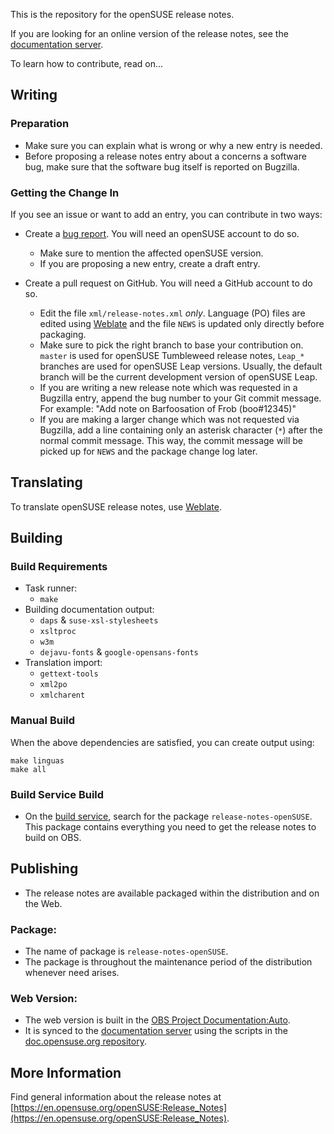 This is the repository for the openSUSE release notes.

If you are looking for an online version of the release notes, see the
[documentation server](https://doc.opensuse.org/release-notes).

To learn how to contribute, read on...

## Writing

### Preparation
  * Make sure you can explain what is wrong or why a new entry is needed.
  * Before proposing a release notes entry about a concerns a software bug,
    make sure that the software bug itself is reported on Bugzilla.

### Getting the Change In
If you see an issue or want to add an entry, you can contribute in two ways:

* Create a [bug report](https://bugzilla.opensuse.org/enter_bug.cgi?&product=openSUSE%20Distribution&component=Release%20Notes&short_desc=[rn]+&assigned_to=sknorr%40suse.com).
  You will need an openSUSE account to do so.
  * Make sure to mention the affected openSUSE version.
  * If you are proposing a new entry, create a draft entry.

* Create a pull request on GitHub. You will need a GitHub account to do so.
  * Edit the file `xml/release-notes.xml` *only*. Language (PO) files are
    edited using [Weblate](https://l10n.opensuse.org/projects/release-notes-opensuse/)
    and the file `NEWS` is updated only directly before packaging.
  * Make sure to pick the right branch to base your contribution on. `master` is
    used for openSUSE Tumbleweed release notes, `Leap_*` branches are used for
    openSUSE Leap versions. Usually, the default branch will be the current
    development version of openSUSE Leap.
  * If you are writing a new release note which was requested in a Bugzilla
    entry, append the bug number to your Git commit message.
    For example: "Add note on Barfoosation of Frob (boo#12345)"
  * If you are making a larger change which was not requested via Bugzilla,
    add a line containing only an asterisk character (`*`) after the normal
    commit message. This way, the commit message will be picked up for `NEWS`
    and the package change log later.

## Translating

To translate openSUSE release notes, use [Weblate](https://l10n.opensuse.org/projects/release-notes-opensuse/).

## Building

### Build Requirements

* Task runner:
  - `make`
* Building documentation output:
  - `daps` & `suse-xsl-stylesheets`
  - `xsltproc`
  - `w3m`
  - `dejavu-fonts` & `google-opensans-fonts`
* Translation import:
  - `gettext-tools`
  - `xml2po`
  - `xmlcharent`

### Manual Build

When the above dependencies are satisfied, you can create output using:

  ```
  make linguas
  make all
  ```

### Build Service Build
* On the [build service](https://build.opensuse.org), search for the package
  `release-notes-openSUSE`. This package contains everything you need
  to get the release notes to build on OBS.


## Publishing

* The release notes are available packaged within the distribution and on the
  Web.

### Package:
  * The name of package is `release-notes-openSUSE`.
  * The package is throughout the maintenance period of the distribution
    whenever need arises.

### Web Version:
  * The web version is built in the [OBS Project Documentation:Auto](https://build.opensuse.org/project/show/Documentation:Auto).
  * It is synced to the [documentation server](https://doc.opensuse.org/) using the scripts in the [doc.opensuse.org repository](https://github.com/openSUSE/doc-o-o).

## More Information

Find general information about the release notes at
[https://en.opensuse.org/openSUSE:Release_Notes](https://en.opensuse.org/openSUSE:Release_Notes).
